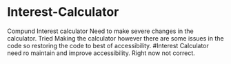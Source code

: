 # Interest-Calculator
Compund Interest calculator
Need to make severe changes in the calculator.
Tried Making the calculator however there are some issues in the code so restoring the code to best of accessibility.
#Interest Calculator need ro maintain and improve accessibility. Right now not correct.
